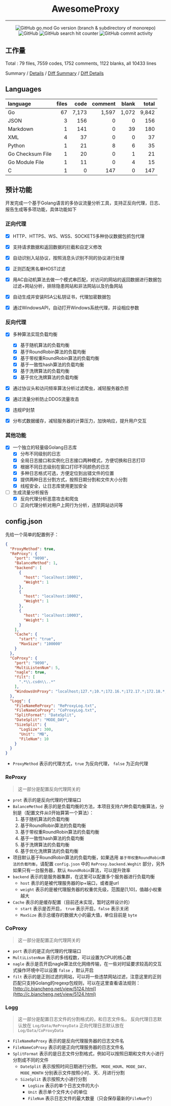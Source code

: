 <div align="center">

# AwesomeProxy

</div>

<hr>

<div align="center">

![GitHub go.mod Go version (branch & subdirectory of monorepo)](https://img.shields.io/github/go-mod/go-version/MangataTS/awesomeProxy/main)
![GitHub](https://img.shields.io/github/license/MangataTS/awesomeProxy)
![GitHub search hit counter](https://img.shields.io/github/search/MangataTS/awesomeProxy/start)
![GitHub commit activity](https://img.shields.io/github/commit-activity/w/MangataTS/awesomeProxy)

</div>

## 工作量

Total : 79 files,  7559 codes, 1752 comments, 1122 blanks, all 10433 lines

Summary / [Details](details.md) / [Diff Summary](diff.md) / [Diff Details](diff-details.md)

## Languages
| language | files | code | comment | blank | total |
| :--- | ---: | ---: | ---: | ---: | ---: |
| Go | 67 | 7,173 | 1,597 | 1,072 | 9,842 |
| JSON | 3 | 156 | 0 | 0 | 156 |
| Markdown | 1 | 141 | 0 | 39 | 180 |
| XML | 4 | 37 | 0 | 0 | 37 |
| Python | 1 | 21 | 8 | 6 | 35 |
| Go Checksum File | 1 | 20 | 0 | 1 | 21 |
| Go Module File | 1 | 11 | 0 | 4 | 15 |
| C | 1 | 0 | 147 | 0 | 147 |

## 预计功能

开发完成一个基于Golang语言的多协议流量分析工具，支持正反向代理，日志、报告生成等多项功能，具体功能如下

### 正向代理
- [x] HTTP、HTTPS、WS、WSS、SOCKET5多种协议数据包抓包代理

- [x] 支持请求数据和返回数据的拦截和自定义修改

- [x] 自动识别入站协议，按照消息头识别不同的协议进行处理

- [x] 正则匹配黑名单HOST过滤

- [x] 用AC自动机算法去做一个模式串匹配，对访问的网站的返回数据进行数据包过滤+网站分析，排除隐患网站和非法网站以及钓鱼网站

- [x] 自动生成并安装RSA公私钥证书，代理加密数据包

- [x] 通过WindowsAPI，自动打开Windows系统代理，并设相应参数

### 反向代理

- [x] 多种算法实现负载均衡
  - [x] 基于随机算法的负载均衡
  - [x] 基于RoundRobin算法的负载均衡
  - [x] 基于带权重RoundRobin算法的负载均衡
  - [x] 基于一致性hash算法的负载均衡
  - [x] 基于洗牌算法的负载均衡
  - [x] 基于优化洗牌算法的负载均衡

- [x] 通过协议头和访问频率算法分析过滤爬虫，减轻服务器负担

- [x] 通过流量分析防止DDOS流量攻击

- [x] 违规IP封禁

- [x] 分布式数据缓存，减轻服务器的计算压力，加快响应，提升用户交互

### 其他功能

- [x] 一个独立的轻量级Golang日志库
  - [x] 分布不同级别的日志
  - [x] 全局日志接口和实例化日志接口两种模式，方便切换和日志打印
  - [x] 根据不同日志级别在窗口打印不同颜色的日志
  - [x] 多种日志格式可选，方便定位到出错文件的位置
  - [x] 提供两种日志分割方式，按照日期分割和文件大小分割
  - [x] 线程安全，让日志库使用更加安全

- [ ] 生成流量分析报告
  - [x] 反向代理分析恶意攻击和爬虫
  - [ ] 正向代理分析对用户上网行为分析，违禁网站访问等
  
## config.json

先给一个简单的配置例子：

```json
{
  "ProxyMethod": true,
  "ReProxy": {
    "port": "9090",
    "BalanceMethod": 1,
    "backend": [
      {
        "host": "localhost:10001",
        "Weight": 1
      },
      {
        "host": "localhost:10002",
        "Weight": 1
      },
      {
        "host": "localhost:10003",
        "Weight": 1
      }
    ],
    "Cache": {
      "start": "true",
      "MaxSize": "100000"
    }
  },
  "CoProxy": {
    "port": "9090",
    "MultiListenNum": 5,
    "nagle": true,
    "filt": [
      ".*\\.csdn\\..*"
    ],
    "WindowsUnProxy": "localhost;127.*;10.*;172.16.*;172.17.*;172.18.*;172.19.*;172.20.*;172.21.*;172.22.*;172.23.*;172.24.*;172.25.*;172.26.*;172.27.*;172.28.*;172.29.*;172.30.*;172.31.*;192.168.*;42.193.50.191;*.mangata.ltd;*.qq.com;*.csdn.*;*.jdgame.vip"
  },
  "Logg": {
    "FileNameReProxy": "ReProxyLog.txt",
    "FileNameCoProxy": "CoProxyLog.txt",
    "SplitFormat": "DateSplit",
    "DateSplit": "MODE_DAY",
    "SizeSplit": {
      "LogSize": 300,
      "Unit": "MB",
      "FileNum": 10
    }
  }
}
```
- `ProxyMethod` 表示的代理方式，`true` 为反向代理， `false` 为正向代理

### ReProxy

> 这一部分是配置反向代理网关的


- `prot` 表示的是反向代理的代理端口
- `BalanceMethod` 表示的是负载均衡的方法，本项目支持六种负载均衡算法，分别是（配置文件从0开始算第一个算法）：
  1. 基于随机算法的负载均衡
  2. 基于RoundRobin算法的负载均衡
  3. 基于带权重RoundRobin算法的负载均衡
  4. 基于一致性hash算法的负载均衡
  5. 基于洗牌算法的负载均衡
  6. 基于优化洗牌算法的负载均衡
- 项目默认基于RoundRobin算法的负载均衡，如果选用 `基于带权重RoundRobin算法的负载均衡`，请配置 `config.json` 中的 `ReProxy.backend.Weghit` 部分，另外如果只有一台服务器，默认 `RoundRobin`算法，可以提升效率
- `backend` 表示的是服务器集群，在这里可以配置多个服务器进行负载均衡
  -  `host` 表示的是被代理服务器的ip+端口，或者是url
  -  `weight` 表示的是被代理服务器的权重优先级，范围是[1,10]，值越小权重越大
- `Cache` 表示的是缓存配置（目前还未实现，暂时这样设计的）
  - `start` 表示是否开启， `true` 表示开启，`false` 表示关闭
  -  `MaxSize` 表示总缓存的数据大小的最大值，单位目前是 `byte`
### CoProxy

> 这一部分是配置正向代理网关的 

- `port` 表示的是正向代理的代理端口
- `MultiListenNum` 表示的多线程数，可以设置为CPU的核心数
- `nagle` 表示是否开启nagle算法优化网络传输，在一些对时延要求较高的交互式操作环境中可以设置 `false` ，默认开启
- `filt` 表示的是正则过滤的网站，可以将一些违禁网站过滤，注意这里的正则匹配只支持Golang的regexp包规则，可以在这里查看语法规则：[http://c.biancheng.net/view/5124.html](http://c.biancheng.net/view/5124.html)

### Logg

> 这一部分是配置日志文件的分割格式的，和日志文件名，
> 反向代理日志默认放在 `Log/Data/ReProxyData` 
> 正向代理日志默认放在 `Log/Data/CoProxyData` 

- `FileNameReProxy` 表示的是反向代理服务器的日志文件名
- `FileNameCoProxy` 表示的是正向代理服务器的日志文件名
- `SplitFormat` 表示的是日志文件分割格式，例如可以按照日期和文件大小进行分割成不同的文件
  - `DateSplit` 表示按照时间日期进行分割， `MODE_HOUR`、`MODE_DAY`、`MODE_MONTH` 分别表示文件按照小时、天、月进行分割
  - `SizeSplit` 表示按照大小进行分割
    - `LogSize` 表示的单个日志文件的大小
    - `Unit` 表示单个文件大小的单位
    - `FileNum` 表示日志文件的最大数量（只会保存最新的`FileNum`个）